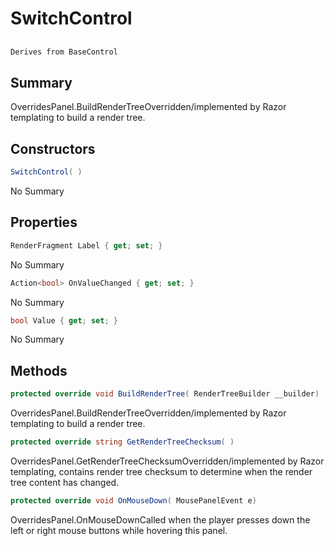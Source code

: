 # SwitchControl

## 
```c#
Derives from BaseControl
```

## Summary

OverridesPanel.BuildRenderTreeOverridden/implemented by Razor templating to build a render tree.
## Constructors

```c#
SwitchControl( ) 
```
No Summary
## Properties

```c#
RenderFragment Label { get; set; } 
```
No Summary
```c#
Action<bool> OnValueChanged { get; set; } 
```
No Summary
```c#
bool Value { get; set; } 
```
No Summary
## Methods

```c#
protected override void BuildRenderTree( RenderTreeBuilder __builder) 
```
OverridesPanel.BuildRenderTreeOverridden/implemented by Razor templating to build a render tree.
```c#
protected override string GetRenderTreeChecksum( ) 
```
OverridesPanel.GetRenderTreeChecksumOverridden/implemented by Razor templating, contains render tree checksum to determine when the render tree content has changed.
```c#
protected override void OnMouseDown( MousePanelEvent e) 
```
OverridesPanel.OnMouseDownCalled when the player presses down the left or right mouse buttons while hovering this panel.
